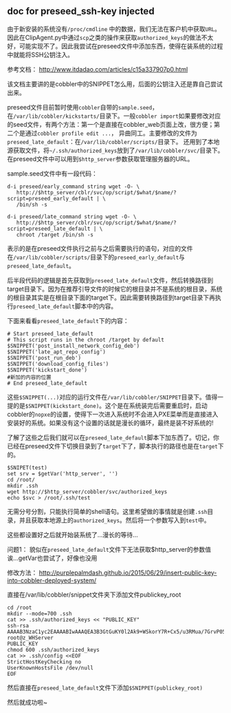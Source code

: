 doc for preseed_ssh-key injected
------

由于新安装的系统没有`/proc/cmdline` 中的数据，我们无法在客户机中获取`URL`。因此在ClipAgent.py中通过`scp`之类的操作来获取`authorized_keys`的做法不太好，可能实现不了。因此我尝试在preseed文件中添加东西，使得在装系统的过程中就能将SSH公钥注入。

参考文档： http://www.itdadao.com/articles/c15a337907p0.html

该文档主要讲的是cobbler中的SNIPPET怎么用，后面的公钥注入还是靠自己尝试出来。

preseed文件目前暂时使用`cobbler`自带的`sample.seed`，在`/var/lib/cobbler/kickstarts/`目录下。一般`cobbler import`如果要修改对应的seed文件，有两个方法：第一个是直接在cobbler_web页面上改，很方便；第二个是通过`cobbler profile edit ...`， 异曲同工。主要修改的文件为`preseed_late_default`：在`/var/lib/cobbler/scripts/`目录下。
还用到了本地源获取文件，将`~/.ssh/authorized_keys`放到了`/var/lib/cobbler/svc/`目录下。在preseed文件中可以用到`$http_server`参数获取管理服务器的URL。

sample.seed文件中有一段代码：
```
d-i preseed/early_command string wget -O- \
   http://$http_server/cblr/svc/op/script/$what/$name/?script=preseed_early_default | \
   /bin/sh -s

d-i preseed/late_command string wget -O- \
   http://$http_server/cblr/svc/op/script/$what/$name/?script=preseed_late_default | \
   chroot /target /bin/sh -s
```
表示的是在preseed文件执行之前与之后需要执行的语句，对应的文件在`/var/lib/cobbler/scripts/`目录下的`preseed_early_default`与`preseed_late_default`。

后半段代码的逻辑是首先获取到`preseed_late_default`文件，然后转换路径到target目录下。因为在推荐引导文件的时候它的根目录并不是系统的根目录，系统的根目录其实是在根目录下面的target下。因此需要转换路径到target目录下再执行`preseed_late_default`脚本中的内容。

下面来看看`preseed_late_default`下的内容：
```
# Start preseed_late_default
# This script runs in the chroot /target by default
$SNIPPET('post_install_network_config_deb')
$SNIPPET('late_apt_repo_config')
$SNIPPET('post_run_deb')
$SNIPPET('download_config_files')
$SNIPPET('kickstart_done')
#新加的内容的位置
# End preseed_late_default
```
这些`$SNIPPET(...)`对应的运行文件在`/var/lib/cobbler/SNIPPET`目录下。值得一提的是`$SNIPPET(kickstart_done)`。这个是在系统装完后需要重启时，启动cobbler的`nopxe`的设置，使得下一次进入系统时不会进入PXE菜单而是直接进入安装好的系统。如果没有这个设置的话就是漫长的循环，最终是装不好系统的!

了解了这些之后我们就可以在`preseed_late_default`脚本下加东西了。切记，你已经在preseed文件下切换目录到了`target`下了，脚本执行的路径也是在`target`下的。
```
$SNIPET(test)
set srv = $getVar('http_server', '')
cd /root/
mkdir .ssh
wget http://$http_server/cobbler/svc/authorized_keys
echo $svc > /root/.ssh/test
```
无需分号分割，只能执行简单的shell语句。这里希望做的事情就是创建`.ssh`目录，并且获取本地源上的`authorized_keys`。然后将一个参数写入到`test`中。

这些都设置好之后就开始装系统了...漫长的等待...


问题1： 貌似在`preseed_late_default`文件下无法获取$http_server的参数值诶...getVar也尝试了，好像也没用


修改方法：
http://purplepalmdash.github.io/2015/06/29/insert-public-key-into-cobbler-deployed-system/

直接在/var/lib/cobbler/snippet文件夹下添加文件publickey_root
```
cd /root
mkdir --mode=700 .ssh
cat >> .ssh/authorized_keys << "PUBLIC_KEY"
ssh-rsa AAAAB3NzaC1yc2EAAAABIwAAAQEA3B3GtGuKY0l2Ak9+WSkorY7R+Cx5/u3RMua/7GrvP05IPywQdkR+mqwdRydNjyhB96nHlYZtr8Fbfn5iwqn0j8dz8wmTZicBNeRqIdbe/YUje5NjXxDXjYda63VfDhpgzJ53KICTx6pBhGaeOKS/U5HqCpDbF7ODP8siU7bRhk1LkIQ6VwZYUg7b0oR+Sw6XJ31Z7gs4CWF6zfjfQQoF7EoMA+dnqvt2K4PQPXNSBJQx3qb9jyXIXvo333PcfIX6mD1TW1wDAIXLm4qz4mi7C8Ax9h+T/D98r08WX360vC5Tzr8feXMs6H4il4s4Ftq7RVoqCNKmG3AB1LTp4AQAzw== root@z_WHServer
PUBLIC_KEY
chmod 600 .ssh/authorized_keys
cat >> .ssh/config <<EOF
StrictHostKeyChecking no
UserKnownHostsFile /dev/null
EOF
```
然后直接在`preseed_late_default`文件下添加`$SNIPPET(publickey_root)`

然后就成功啦~
